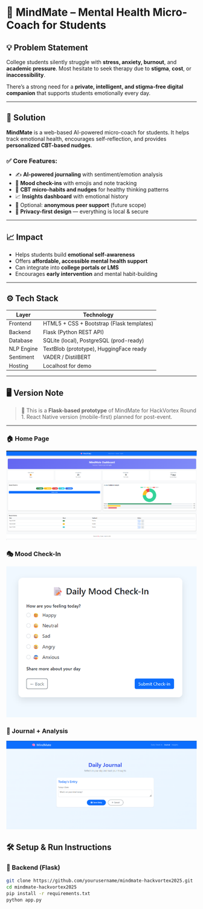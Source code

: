 # 🧠 MindMate – Mental Health Micro-Coach for Students

## 💡 Problem Statement

College students silently struggle with **stress, anxiety, burnout**, and **academic pressure**. Most hesitate to seek therapy due to **stigma**, **cost**, or **inaccessibility**.

There’s a strong need for a **private, intelligent, and stigma-free digital companion** that supports students emotionally every day.

---

## 🚀 Solution

**MindMate** is a web-based AI-powered micro-coach for students. It helps track emotional health, encourages self-reflection, and provides **personalized CBT-based nudges**.

### ✅ Core Features:
- ✍️ **AI-powered journaling** with sentiment/emotion analysis  
- 🌈 **Mood check-ins** with emojis and note tracking  
- 🧠 **CBT micro-habits and nudges** for healthy thinking patterns  
- 📈 **Insights dashboard** with emotional history  
- 🛟 Optional: **anonymous peer support** (future scope)  
- 🔐 **Privacy-first design** — everything is local & secure  

---

## 📈 Impact

- Helps students build **emotional self-awareness**
- Offers **affordable, accessible mental health support**
- Can integrate into **college portals or LMS**
- Encourages **early intervention** and mental habit-building

---

## ⚙️ Tech Stack

| Layer       | Technology                              |
|-------------|------------------------------------------|
| Frontend    | HTML5 + CSS + Bootstrap (Flask templates) |
| Backend     | Flask (Python REST API)                  |
| Database    | SQLite (local), PostgreSQL (prod-ready)  |
| NLP Engine  | TextBlob (prototype), HuggingFace ready  |
| Sentiment   | VADER / DistilBERT                       |
| Hosting     | Localhost for demo                       |

---

## 🖥️ Version Note

> 🧪 This is a **Flask-based prototype** of MindMate for HackVortex Round 1. React Native version (mobile-first) planned for post-event.

---

### 🏠 Home Page  
![Home](Screenshots/Home.png)

### 🎭 Mood Check-In  
![Check-In](Screenshots/Mood-checkin.png)

### 📓 Journal + Analysis  
![Journal](Screenshots/Journal.png)





## 🛠️ Setup & Run Instructions

### 🔧 Backend (Flask)

```bash
git clone https://github.com/yourusername/mindmate-hackvortex2025.git
cd mindmate-hackvortex2025
pip install -r requirements.txt
python app.py
